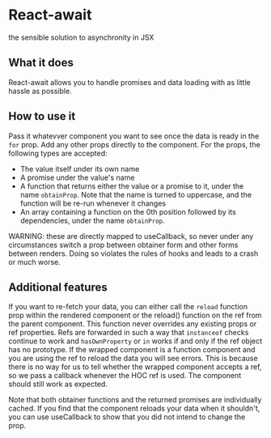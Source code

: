 # React-await 

the sensible solution to asynchronity in JSX

## What it does

React-await allows you to handle promises and data loading with as little
hassle as possible.

## How to use it

Pass it whatevver component you want to see once the data is ready in the `for`
prop. Add any other props directly to the component. For the props, the
following types are accepted:

- The value itself under its own name
- A promise under the value's name
- A function that returns either the value or a promise to it, under the name
  `obtainProp`. Note that the name is turned to uppercase, and the function
  will be re-run whenever it changes
- An array containing a function on the 0th position followed by its
  dependencies, under the name `obtainProp`.

WARNING: these are directly mapped to useCallback, so never under any
circumstances switch a prop between obtainer form and other forms between
renders. Doing so violates the rules of hooks and leads to a crash or much
worse.

## Additional features

If you want to re-fetch your data, you can either call the `reload` function
prop within the rendered component or the reload() function on the ref from
the parent component. This function never overrides any existing props or
ref properties. Refs are forwarded in such a way that `instanceof` checks
continue to work and `hasOwnProperty` or `in` works if and only if the ref
object has no prototype. If the wrapped component is a function component and
you are using the ref to reload the data you will see errors. This is because
there is no way for us to tell whether the wrapped component accepts a ref,
so we pass a callback whenever the HOC ref is used. The component should still
work as expected.

Note that both obtainer functions and the returned promises are individually
cached. If you find that the component reloads your data when it shouldn't,
you can use useCallback to show that you did not intend to change the prop.